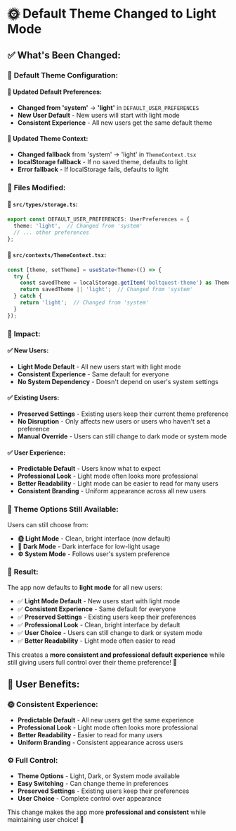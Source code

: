 # 🌞 Default Theme Changed to Light Mode

## ✅ **What's Been Changed:**

### 🎯 **Default Theme Configuration:**

#### **📝 Updated Default Preferences:**
- **Changed from 'system'** → **'light'** in `DEFAULT_USER_PREFERENCES`
- **New User Default** - New users will start with light mode
- **Consistent Experience** - All new users get the same default theme

#### **🔧 Updated Theme Context:**
- **Changed fallback** from 'system' → 'light' in `ThemeContext.tsx`
- **localStorage fallback** - If no saved theme, defaults to light
- **Error fallback** - If localStorage fails, defaults to light

### 🎨 **Files Modified:**

#### **📁 `src/types/storage.ts`:**
```typescript
export const DEFAULT_USER_PREFERENCES: UserPreferences = {
  theme: 'light',  // Changed from 'system'
  // ... other preferences
};
```

#### **📁 `src/contexts/ThemeContext.tsx`:**
```typescript
const [theme, setTheme] = useState<Theme>(() => {
  try {
    const savedTheme = localStorage.getItem('boltquest-theme') as Theme;
    return savedTheme || 'light';  // Changed from 'system'
  } catch {
    return 'light';  // Changed from 'system'
  }
});
```

### 🚀 **Impact:**

#### **✅ New Users:**
- **Light Mode Default** - All new users start with light mode
- **Consistent Experience** - Same default for everyone
- **No System Dependency** - Doesn't depend on user's system settings

#### **✅ Existing Users:**
- **Preserved Settings** - Existing users keep their current theme preference
- **No Disruption** - Only affects new users or users who haven't set a preference
- **Manual Override** - Users can still change to dark mode or system mode

#### **✅ User Experience:**
- **Predictable Default** - Users know what to expect
- **Professional Look** - Light mode often looks more professional
- **Better Readability** - Light mode can be easier to read for many users
- **Consistent Branding** - Uniform appearance across all new users

### 🎯 **Theme Options Still Available:**

Users can still choose from:
- **🌞 Light Mode** - Clean, bright interface (now default)
- **🌙 Dark Mode** - Dark interface for low-light usage
- **⚙️ System Mode** - Follows user's system preference

### 🎉 **Result:**

The app now defaults to **light mode** for all new users:

- ✅ **Light Mode Default** - New users start with light mode
- ✅ **Consistent Experience** - Same default for everyone
- ✅ **Preserved Settings** - Existing users keep their preferences
- ✅ **Professional Look** - Clean, bright interface by default
- ✅ **User Choice** - Users can still change to dark or system mode
- ✅ **Better Readability** - Light mode often easier to read

This creates a **more consistent and professional default experience** while still giving users full control over their theme preference! 🎉

## 🎯 **User Benefits:**

### **🌞 Consistent Experience:**
- **Predictable Default** - All new users get the same experience
- **Professional Look** - Light mode often looks more professional
- **Better Readability** - Easier to read for many users
- **Uniform Branding** - Consistent appearance across users

### **⚙️ Full Control:**
- **Theme Options** - Light, Dark, or System mode available
- **Easy Switching** - Can change theme in preferences
- **Preserved Settings** - Existing users keep their preferences
- **User Choice** - Complete control over appearance

This change makes the app more **professional and consistent** while maintaining user choice! 🎉
